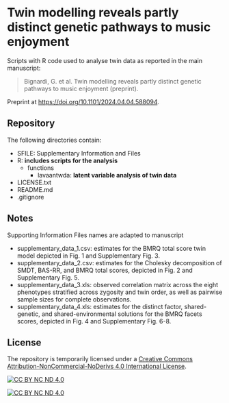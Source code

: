 # Twin modelling reveals partly distinct genetic pathways to music enjoyment

Scripts with R code used to analyse twin data as reported in the main manuscript:

> Bignardi, G. et al. Twin modelling reveals partly distinct genetic pathways to music enjoyment (preprint).

Preprint at https://doi.org/10.1101/2024.04.04.588094.

## Repository

The following directories contain:
- SFILE: Supplementary Information and Files
- R: **includes scripts for the analysis**
  - functions
    - lavaantwda: **latent variable analysis of twin data**
- LICENSE.txt
- README.md
- .gitignore

## Notes

Supporting Information Files names are adapted to manuscript

- supplementary_data_1.csv: estimates for the BMRQ total score twin model depicted in Fig. 1 and Supplementary Fig. 3. 
- supplementary_data_2.csv: estimates for the Cholesky decomposition of SMDT, BAS-RR, and BMRQ total scores, depicted in Fig. 2 and Supplementary Fig. 5.
- supplementary_data_3.xls:  observed correlation matrix across the eight phenotypes stratified across zygosity and twin order, as well as pairwise sample sizes for complete observations.
- supplementary_data_4.xls: estimates for the distinct factor, shared-genetic, and shared-environmental solutions for the BMRQ facets scores, depicted in Fig. 4 and Supplementary Fig. 6-8.

## License 

The repository is temporarily licensed under a [Creative Commons Attribution-NonCommercial-NoDerivs 4.0 International License][cc-by].

[![CC BY NC ND 4.0][cc-by-image]][cc-by]

[![CC BY NC ND 4.0][cc-by-shield]][cc-by]

[cc-by]:  https://creativecommons.org/licenses/by-nc-nd/4.0/
[cc-by-image]: https://licensebuttons.net/l/by-nc-nd/4.0/88x31.png
[cc-by-shield]: https://img.shields.io/badge/License-CC_BY--NC--ND_4.0-lightgrey.svg